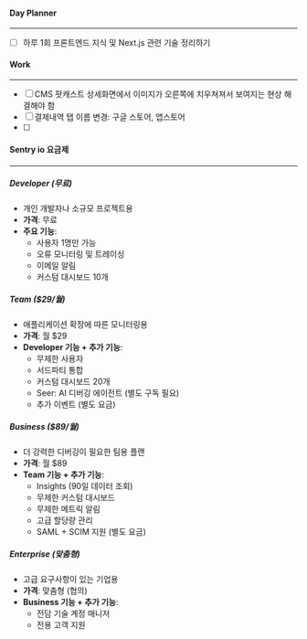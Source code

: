 
#### Day Planner
---
- [ ] 하루 1회 프론트엔드 지식 및 Next.js 관련 기술 정리하기


#### Work
---
- [ ] CMS 팟캐스트 상세화면에서 이미지가 오른쪽에 치우쳐져서 보여지는 현상 해결해야 함
- [ ] 결제내역 탭 이름 변경: 구글 스토어, 앱스토어
- [ ] 

#### Sentry io 요금제
---
##### **Developer (무료)**
- 개인 개발자나 소규모 프로젝트용
- **가격**: 무료
- **주요 기능**:
    - 사용자 1명만 가능
    - 오류 모니터링 및 트레이싱
    - 이메일 알림
    - 커스텀 대시보드 10개

##### **Team ($29/월)**
- 애플리케이션 확장에 따른 모니터링용
- **가격**: 월 $29
- **Developer 기능 + 추가 기능**:
    - 무제한 사용자
    - 서드파티 통합
    - 커스텀 대시보드 20개
    - Seer: AI 디버깅 에이전트 (별도 구독 필요)
    - 추가 이벤트 (별도 요금)

##### **Business ($89/월)**
- 더 강력한 디버깅이 필요한 팀용 플랜
- **가격**: 월 $89
- **Team 기능 + 추가 기능**:
    - Insights (90일 데이터 조회)
    - 무제한 커스텀 대시보드
    - 무제한 메트릭 알림
    - 고급 할당량 관리
    - SAML + SCIM 지원 (별도 요금)

##### **Enterprise (맞춤형)**
- 고급 요구사항이 있는 기업용
- **가격**: 맞춤형 (협의)
- **Business 기능 + 추가 기능**:
    - 전담 기술 계정 매니저
    - 전용 고객 지원



